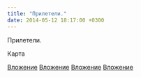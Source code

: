 ```yaml
---
title: "Прилетели."
date: 2014-05-12 18:17:00 +0300
---
```


Прилетели.


Карта

[Вложение](https://vk.com/photo41076938_329956793)
[Вложение](https://vk.com/photo41076938_329956811)
[Вложение](https://vk.com/photo41076938_329956836)
[Вложение](https://vk.com/photo41076938_329956843)

